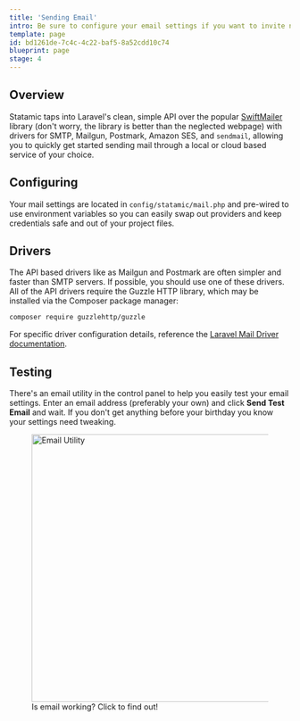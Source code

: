 ```yaml
---
title: 'Sending Email'
intro: Be sure to configure your email settings if you want to invite new users, send password resets, and receive form submission notifications. There's even an adorable little test utility in the control panel to help you with a double-check.
template: page
id: bd1261de-7c4c-4c22-baf5-8a52cdd10c74
blueprint: page
stage: 4
---
```

## Overview

Statamic taps into Laravel's clean, simple API over the popular [SwiftMailer][swiftmailer] library (don't worry, the library is better than the neglected webpage) with drivers for SMTP, Mailgun, Postmark, Amazon SES, and `sendmail`, allowing you to quickly get started sending mail through a local or cloud based service of your choice.

## Configuring

Your mail settings are located in `config/statamic/mail.php` and pre-wired to use environment variables so you can easily swap out providers and keep credentials safe and out of your project files.


## Drivers

The API based drivers like as Mailgun and Postmark are often simpler and faster than SMTP servers. If possible, you should use one of these drivers. All of the API drivers require the Guzzle HTTP library, which may be installed via the Composer package manager:

``` bash
composer require guzzlehttp/guzzle
```

For specific driver configuration details, reference the [Laravel Mail Driver documentation](https://laravel.com/docs/6.x/mail#driver-prerequisites).

## Testing

There's an email utility in the control panel to help you easily test your email settings. Enter an email address (preferably your own) and click **Send Test Email** and wait. If you don't get anything before your birthday you know your settings need tweaking.

<figure>
    <img src="/img/email-utility.png" alt="Email Utility" width="480">
    <figcaption>Is email working? Click to find out!</figcaption>
</figure>


[swiftmailer]: https://swiftmailer.symfony.com
